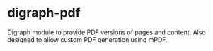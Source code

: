 # digraph-pdf

Digraph module to provide PDF versions of pages and content. Also designed to allow custom PDF generation using mPDF.